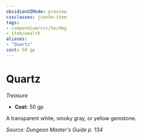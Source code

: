 ```yaml
---
obsidianUIMode: preview
cssclasses: json5e-item
tags:
- compendium/src/5e/dmg
- item/wealth
aliases: 
- "Quartz"
cost: 50 gp
---
```

# Quartz
*Treasure*  

- **Cost**: 50 gp

A transparent white, smoky gray, or yellow gemstone.

*Source: Dungeon Master's Guide p. 134*